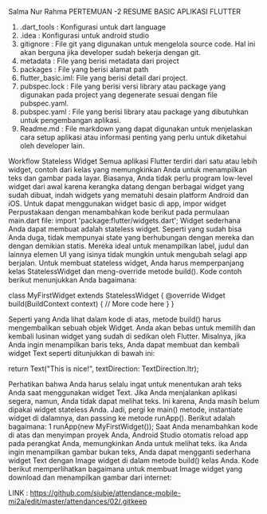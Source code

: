 Salma Nur Rahma
PERTEMUAN -2 
RESUME BASIC APLIKASI FLUTTER

1. .dart_tools : Konfigurasi untuk dart language
2. .idea : Konfigurasi untuk android studio
3. gitignore : File git yang digunakan untuk mengelola source code. Hal ini akan berguna jika developer sudah bekerja dengan git.
4. metadata : File yang berisi metadata dari project
5. packages : File yang berisi alamat path
6. flutter_basic.iml: File yang berisi detail dari project.
7. pubspec.lock : File yang berisi versi library atau package yang digunakan pada project yang degenerate sesuai dengan file pubspec.yaml.
8. pubspec.yaml : File yang berisi library atau package yang dibutuhkan untuk pengembangan aplikasi.
9. Readme.md : File markdown yang dapat digunakan untuk menjelaskan cara setup aplikasi atau informasi penting yang perlu untuk diketahui oleh developer lain.


Workflow Stateless Widget
Semua aplikasi Flutter  terdiri dari satu atau lebih widget, contoh dari kelas yang memungkinkan Anda untuk menampilkan teks dan gambar pada layar. Biasanya, Anda tidak perlu program low-level widget dari awal karena kerangka datang dengan berbagai widget yang sudah dibuat, indah widgets yang mematuhi desain platform Android dan iOS.
Untuk dapat menggunakan widget basic di app, impor widget Perpustakaan dengan menambahkan kode berikut pada permulaan main.dart file:
	import 'package:flutter/widgets.dart';
Widget sederhana Anda dapat membuat adalah stateless widget. Seperti yang sudah bisa Anda duga, tidak mempunyai state yang berhubungan dengan mereka dan dengan demikian statis. Mereka ideal untuk menampilkan label, judul dan lainnya elemen UI yang isinya tidak mungkin untuk mengubah selagi app berjalan. Untuk membuat stateless widget, Anda harus memperpanjang kelas StatelessWidget dan meng-override metode build(). Kode contoh berikut menunjukkan Anda bagaimana:

class MyFirstWidget extends StatelessWidget {
  @override
  Widget build(BuildContext context) {
    // More code here
  }
}

Seperti yang Anda lihat dalam kode di atas, metode build() harus mengembalikan sebuah objek Widget. Anda akan bebas untuk memilih dan kembali lusinan widget yang sudah di sedikan oleh Flutter. Misalnya, jika Anda ingin menampilkan baris teks, Anda dapat membuat dan kembali widget Text seperti ditunjukkan di bawah ini:

return Text("This is nice!",
        textDirection: TextDirection.ltr);
        
Perhatikan bahwa Anda harus selalu ingat untuk menentukan arah teks Anda saat menggunakan widget Text.
Jika Anda menjalankan aplikasi segera, namun, Anda tidak dapat melihat teks. Ini karena, Anda masih belum dipakai widget stateless Anda. Jadi, pergi ke main() metode, instantiate widget di dalamnya, dan passing ke metode runApp(). Berikut adalah bagaimana:
1	runApp(new MyFirstWidget());
Saat Anda menambahkan kode di atas dan menyimpan proyek Anda, Android Studio otomatis reload app pada perangkat Anda, memungkinkan Anda untuk melihat teks.
ika Anda ingin menampilkan gambar bukan teks, Anda dapat mengganti sederhana widget Text dengan Image widget di dalam metode build() kelas Anda. Kode berikut memperlihatkan bagaimana untuk membuat Image widget yang download dan menampilkan gambar dari internet:

LINK : https://github.com/siubie/attendance-mobile-mi2a/edit/master/attendances/02/.gitkeep



